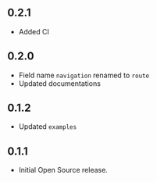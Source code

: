 ## 0.2.1
* Added CI

## 0.2.0
* Field name `navigation` renamed to `route`
* Updated documentations

## 0.1.2
* Updated `examples`

## 0.1.1
* Initial Open Source release.